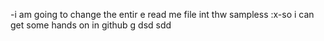 -i am going to change the entir e read me file int thw sampless 
:x-so i can  get some hands on in github 
g
dsd
sdd
